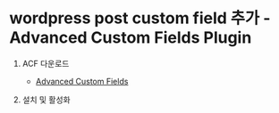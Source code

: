 # wordpress post custom field 추가 - Advanced Custom Fields Plugin

1. ACF 다운로드
	- [Advanced Custom Fields](https://www.advancedcustomfields.com/download/)

2. 설치 및 활성화